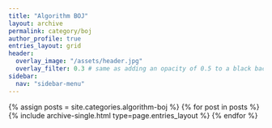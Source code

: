 ```yaml
---
title: "Algorithm BOJ"
layout: archive
permalink: category/boj
author_profile: true
entries_layout: grid
header:
  overlay_image: "/assets/header.jpg"
  overlay_filter: 0.3 # same as adding an opacity of 0.5 to a black background
sidebar:
  nav: "sidebar-menu"
---
```


{% assign posts = site.categories.algorithm-boj %}
{% for post in posts %} {% include archive-single.html type=page.entries_layout %} {% endfor %}